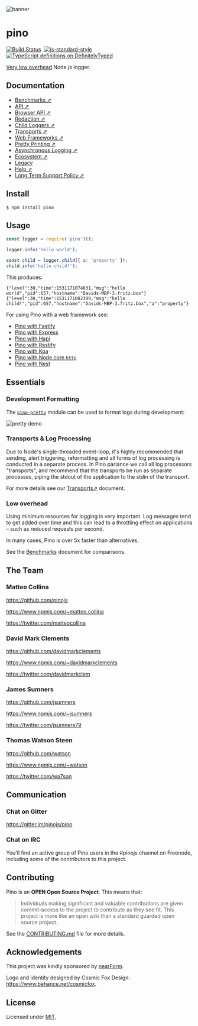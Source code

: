 ![banner](pino-banner.png)

# pino

[![Build Status](https://img.shields.io/github/workflow/status/pinojs/pino/CI)](https://github.com/pinojs/pino/actions)
&nbsp;[![js-standard-style](https://img.shields.io/badge/code%20style-standard-brightgreen.svg?style=flat)](http://standardjs.com/)
&nbsp;[![TypeScript definitions on DefinitelyTyped](https://img.shields.io/badge/DefinitelyTyped-.d.ts-brightgreen.svg?style=flat)](https://definitelytyped.org)

[Very low overhead](#low-overhead) Node.js logger.

## Documentation

- [Benchmarks ⇗](/docs/benchmarks.md)
- [API ⇗](/docs/api.md)
- [Browser API ⇗](/docs/browser.md)
- [Redaction ⇗](/docs/redaction.md)
- [Child Loggers ⇗](/docs/child-loggers.md)
- [Transports ⇗](/docs/transports.md)
- [Web Frameworks ⇗](/docs/web.md)
- [Pretty Printing ⇗](/docs/pretty.md)
- [Asynchronous Logging ⇗](/docs/asynchronous.md)
- [Ecosystem ⇗](/docs/ecosystem.md)
- [Legacy](/docs/legacy.md)
- [Help ⇗](/docs/help.md)
- [Long Term Support Policy ⇗](/docs/lts.md)

## Install

```
$ npm install pino
```

## Usage

```js
const logger = require('pino')();

logger.info('hello world');

const child = logger.child({ a: 'property' });
child.info('hello child!');
```

This produces:

```
{"level":30,"time":1531171074631,"msg":"hello world","pid":657,"hostname":"Davids-MBP-3.fritz.box"}
{"level":30,"time":1531171082399,"msg":"hello child!","pid":657,"hostname":"Davids-MBP-3.fritz.box","a":"property"}
```

For using Pino with a web framework see:

- [Pino with Fastify](docs/web.md#fastify)
- [Pino with Express](docs/web.md#express)
- [Pino with Hapi](docs/web.md#hapi)
- [Pino with Restify](docs/web.md#restify)
- [Pino with Koa](docs/web.md#koa)
- [Pino with Node core `http`](docs/web.md#http)
- [Pino with Nest](docs/web.md#nest)

<a name="essentials"></a>

## Essentials

### Development Formatting

The [`pino-pretty`](https://github.com/pinojs/pino-pretty) module can be used to
format logs during development:

![pretty demo](pretty-demo.png)

### Transports & Log Processing

Due to Node's single-threaded event-loop, it's highly recommended that sending,
alert triggering, reformatting and all forms of log processing
is conducted in a separate process. In Pino parlance we call all log processors
"transports", and recommend that the transports be run as separate
processes, piping the stdout of the application to the stdin of the transport.

For more details see our [Transports⇗](docs/transports.md) document.

### Low overhead

Using minimum resources for logging is very important. Log messages
tend to get added over time and this can lead to a throttling effect
on applications – such as reduced requests per second.

In many cases, Pino is over 5x faster than alternatives.

See the [Benchmarks](docs/benchmarks.md) document for comparisons.

<a name="team"></a>

## The Team

### Matteo Collina

<https://github.com/pinojs>

<https://www.npmjs.com/~matteo.collina>

<https://twitter.com/matteocollina>

### David Mark Clements

<https://github.com/davidmarkclements>

<https://www.npmjs.com/~davidmarkclements>

<https://twitter.com/davidmarkclem>

### James Sumners

<https://github.com/jsumners>

<https://www.npmjs.com/~jsumners>

<https://twitter.com/jsumners79>

### Thomas Watson Steen

<https://github.com/watson>

<https://www.npmjs.com/~watson>

<https://twitter.com/wa7son>

## Communication

### Chat on Gitter

<https://gitter.im/pinojs/pino>

### Chat on IRC

You'll find an active group of Pino users in the #pinojs channel on Freenode, including some of the contributors to this project.

## Contributing

Pino is an **OPEN Open Source Project**. This means that:

> Individuals making significant and valuable contributions are given commit-access to the project to contribute as they see fit. This project is more like an open wiki than a standard guarded open source project.

See the [CONTRIBUTING.md](https://github.com/pinojs/pino/blob/master/CONTRIBUTING.md) file for more details.

<a name="acknowledgements"></a>

## Acknowledgements

This project was kindly sponsored by [nearForm](http://nearform.com).

Logo and identity designed by Cosmic Fox Design: https://www.behance.net/cosmicfox.

## License

Licensed under [MIT](./LICENSE).

[elasticsearch]: https://www.elastic.co/products/elasticsearch
[kibana]: https://www.elastic.co/products/kibana
